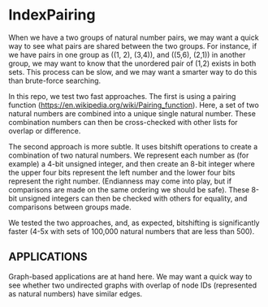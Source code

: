 # IndexPairing

When we have a two groups of natural number pairs, we may want a quick way to see what pairs are shared between the two groups. For instance, if we have pairs in one group as ((1, 2), (3,4)), and ((5,6), (2,1)) in another group, we may want to know that the unordered pair of (1,2) exists in both sets. This process can be slow, and we may want a smarter way to do this than brute-force searching.

In this repo, we test two fast approaches. The first is using a pairing function (https://en.wikipedia.org/wiki/Pairing_function). Here, a set of two natural numbers are combined into a unique single natural number. These combination numbers can then be cross-checked with other lists for overlap or difference. 

The second approach is more subtle. It uses bitshift operations to create a combination of two natural numbers. We represent each number as (for example) a 4-bit unsigned integer, and then create an 8-bit integer where the upper four bits represent the left number and the lower four bits represent the right number. (Endianness may come into play, but if comparisons are made on the same ordering we should be safe). These 8-bit unsigned integers can then be checked with others for equality, and comparisons between groups made. 

We tested the two approaches, and, as expected, bitshifting is significantly faster (4-5x with sets of 100,000 natural numbers that are less than 500).

## APPLICATIONS

Graph-based applications are at hand here. We may want a quick way to see whether two undirected graphs with overlap of node IDs (represented as natural numbers) have similar edges. 